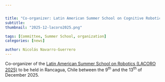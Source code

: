```yaml
---


title: "Co-organizer: Latin American Summer School on Cognitive Robotics (LACORO 2025)"
subtitle: 
thumbnail: "2025-12-lacoro2025.png"

tags: [Committee, Summer School, organization]
categories: [news]

author: Nicolás Navarro-Guerrero
---
```


Co-organizer of the <a href="https://lacoro.gitlab.io/2025/" target="_blank">Latin American Summer School on Robotics (LACORO 2025)</a> to be held in Rancagua, Chile between the 9<sup>th</sup> and the 13<sup>th</sup> of December 2025.

<!--more-->


